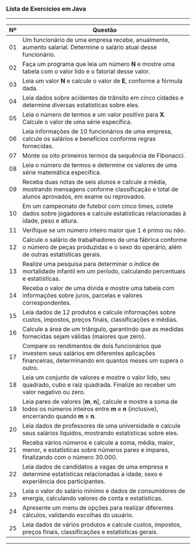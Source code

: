 ### Lista de Exercícios em Java

-----

| **Nº** | **Questão**                                                                                                                                                 |
|--------|-------------------------------------------------------------------------------------------------------------------------------------------------------------|
| 01     | Um funcionário de uma empresa recebe, anualmente, aumento salarial. Determine o salário atual desse funcionário.                                            |
| 02     | Faça um programa que leia um número **N** e mostre uma tabela com o valor lido e o fatorial desse valor.                                                    |
| 03     | Leia um valor **N** e calcule o valor de **E**, conforme a fórmula dada.                                                                                    |
| 04     | Leia dados sobre acidentes de trânsito em cinco cidades e determine diversas estatísticas sobre eles.                                                       |
| 05     | Leia o número de termos e um valor positivo para **X**. Calcule o valor de uma série específica.                                                            |
| 06     | Leia informações de 10 funcionários de uma empresa, calcule os salários e benefícios conforme regras fornecidas.                                            |
| 07     | Monte os oito primeiros termos da sequência de Fibonacci.                                                                                                   |
| 08     | Leia o número de termos e determine os valores de uma série matemática específica.                                                                          |
| 09     | Receba duas notas de seis alunos e calcule a média, mostrando mensagens conforme classificação e total de alunos aprovados, em exame ou reprovados.         |
| 10     | Em um campeonato de futebol com cinco times, colete dados sobre jogadores e calcule estatísticas relacionadas à idade, peso e altura.                       |
| 11     | Verifique se um número inteiro maior que 1 é primo ou não.                                                                                                  |
| 12     | Calcule o salário de trabalhadores de uma fábrica conforme o número de peças produzidas e o sexo do operário, além de outras estatísticas gerais.           |
| 13     | Realize uma pesquisa para determinar o índice de mortalidade infantil em um período, calculando percentuais e estatísticas.                                 |
| 14     | Receba o valor de uma dívida e mostre uma tabela com informações sobre juros, parcelas e valores correspondentes.                                           |
| 15     | Leia dados de 12 produtos e calcule informações sobre custos, impostos, preços finais, classificações e médias.                                             |
| 16     | Calcule a área de um triângulo, garantindo que as medidas fornecidas sejam válidas (maiores que zero).                                                      |
| 17     | Compare os rendimentos de dois funcionários que investem seus salários em diferentes aplicações financeiras, determinando em quantos meses um supera o outro.|
| 18     | Leia um conjunto de valores e mostre o valor lido, seu quadrado, cubo e raiz quadrada. Finalize ao receber um valor negativo ou zero.                        |
| 19     | Leia pares de valores [**m**, **n**], calcule e mostre a soma de todos os números inteiros entre **m** e **n** (inclusive), encerrando quando **m** ≥ **n**.|
| 20     | Leia dados de professores de uma universidade e calcule seus salários líquidos, mostrando estatísticas sobre eles.                                          |
| 21     | Receba vários números e calcule a soma, média, maior, menor, e estatísticas sobre números pares e ímpares, finalizando com o número 30.000.                 |
| 22     | Leia dados de candidatos a vagas de uma empresa e determine estatísticas relacionadas a idade, sexo e experiência dos participantes.                        |
| 23     | Leia o valor do salário mínimo e dados de consumidores de energia, calculando valores de conta e estatísticas.                                              |
| 24     | Apresente um menu de opções para realizar diferentes cálculos, validando escolhas do usuário.                                                               |
| 25     | Leia dados de vários produtos e calcule custos, impostos, preços finais, classificações e estatísticas gerais.                                              |

-----
